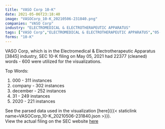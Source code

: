 ```yaml
---
title: "VASO Corp 10-K"
date: 2021-05-06T23:18:40
image: "VASOCorp_10-K_20210506-231840.png"
companies: "VASO Corp"
industry: "ELECTROMEDICAL & ELECTROTHERAPEUTIC APPARATUS"
tags: ["VASO Corp","ELECTROMEDICAL & ELECTROTHERAPEUTIC APPARATUS","05-05-2021","10-K"]
forms: "10-K"
---
```

VASO Corp, which is in the Electromedical & Electrotherapeutic Apparatus [3845] industry, SEC 10-K filing on May 05, 2021 had 22377 (cleaned) words - 600 were utilized for the visualizations.

Top Words:
1. 000 - 311 instances
2. company - 302 instances
3. december - 252 instances
4. 31 - 249 instances
5. 2020 - 221 instances


See the parsed data used in the visualization [here]({{< staticlink name=VASOCorp_10-K_20210506-231840.json >}}).  
View the actual filing on the SEC website [here](https://www.sec.gov/Archives/edgar/data/839087/0001654954-21-005117.txt)